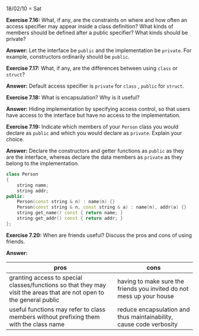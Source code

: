 18/02/10 = Sat

**Exercise 7.16:** What, if any, are the constraints on where and how often an access specifier may appear inside a class definition? What kinds of members should be defined after a public specifier? What kinds should be private?

**Answer:** Let the interface be `public` and the implementation be `private`. For example, constructors ordinarily should be `public`.

**Exercise 7.17:** What, if any, are the differences between using `class` or `struct`?

**Answer:** Default access specifier is `private` for `class` , `public` for `struct`.

**Exercise 7.18:** What is encapsulation? Why is it useful?

**Answer:** Hiding implementation by specifying access control, so that users have access to the interface but have no access to the implementation.

**Exercise 7.19:** Indicate which members of your `Person` class you would declare as `public` and which you would declare as `private`. Explain your choice.

**Answer:**  Declare the constructors and getter functions as `public` as they are the interface, whereas declare the data members as `private` as they belong to the implementation.

```c++
class Person
{
	string name;
	string addr;
public:
	Person(const string & n) : name(n) {}
	Person(const string & n, const string & a) : name(n), addr(a) {}
	string get_name() const { return name; }
	string get_addr() const { return addr; }
};
```

**Exercise 7.20:** When are friends useful? Discuss the pros and cons of using friends.

**Answer:** 

| pros                                                         | cons                                                         |
| ------------------------------------------------------------ | ------------------------------------------------------------ |
| granting access to special classes/functions so that they may visit the areas that are not open to the general public | having to make sure the friends you invited do not mess up your house |
| useful functions may refer to class members without prefixing them with the class name | reduce encapsulation and thus maintainability, cause code verbosity |



